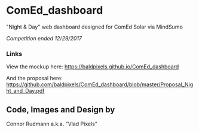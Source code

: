 # ComEd_dashboard #
"Night & Day" web dashboard designed for ComEd Solar via MindSumo

_Competition ended 12/29/2017_

### Links ###

View the mockup here: https://baldpixels.github.io/ComEd_dashboard

And the proposal here: https://github.com/baldpixels/ComEd_dashboard/blob/master/Proposal_Night_and_Day.pdf

## Code, Images and Design by ##
Connor Rudmann a.k.a. "Vlad Pixels"
